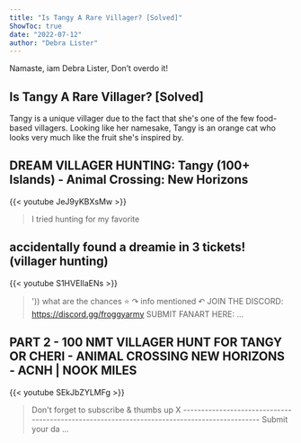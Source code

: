 ```yaml
---
title: "Is Tangy A Rare Villager? [Solved]"
ShowToc: true 
date: "2022-07-12"
author: "Debra Lister" 
---
```


Namaste, iam Debra Lister, Don’t overdo it!
## Is Tangy A Rare Villager? [Solved]
 Tangy is a unique villager due to the fact that she's one of the few food-based villagers. Looking like her namesake, Tangy is an orange cat who looks very much like the fruit she's inspired by.

## DREAM VILLAGER HUNTING: Tangy (100+ Islands) - Animal Crossing: New Horizons
{{< youtube JeJ9yKBXsMw >}}
>I tried hunting for my favorite 

## accidentally found a dreamie in 3 tickets! (villager hunting)
{{< youtube S1HVEIlaENs >}}
>')) what are the chances ⭐ ↷ info mentioned ↶ JOIN THE DISCORD: https://discord.gg/froggyarmy SUBMIT FANART HERE: ...

## PART 2 - 100 NMT VILLAGER HUNT FOR TANGY OR CHERI - ANIMAL CROSSING NEW HORIZONS - ACNH | NOOK MILES
{{< youtube SEkJbZYLMFg >}}
>Don't forget to subscribe & thumbs up X --------------------------------------------------------------------------------------------- Submit your da ...

